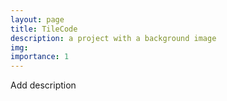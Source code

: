 ```yaml
---
layout: page
title: TileCode
description: a project with a background image
img:
importance: 1
---
```


Add description